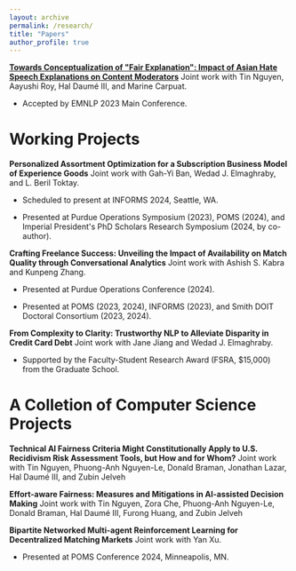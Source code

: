 ```yaml
---
layout: archive
permalink: /research/
title: "Papers"
author_profile: true
---
```


[**Towards Conceptualization of "Fair Explanation": Impact of Asian Hate Speech Explanations on Content Moderators**](https://aclanthology.org/2023.emnlp-main.602) Joint work with Tin Nguyen, Aayushi Roy, Hal Daumé III, and Marine Carpuat.

* Accepted by EMNLP 2023 Main Conference.

# Working Projects
**Personalized Assortment Optimization for a Subscription Business Model of Experience Goods** Joint work with Gah-Yi Ban, Wedad J. Elmaghraby, and L. Beril Toktay.
 * Scheduled to present at INFORMS 2024, Seattle, WA.

 * Presented at Purdue Operations Symposium (2023), POMS (2024), and Imperial President's PhD Scholars Research Symposium (2024, by co-author). 

**Crafting Freelance Success: Unveiling the Impact of Availability on Match Quality through Conversational Analytics** Joint work with Ashish S. Kabra and Kunpeng Zhang.
 * Presented at Purdue Operations Conference (2024). 

 * Presented at POMS (2023, 2024), INFORMS (2023), and Smith DOIT Doctoral Consortium (2023, 2024).

**From Complexity to Clarity: Trustworthy NLP to Alleviate Disparity in Credit Card Debt** Joint work with Jane Jiang and Wedad J. Elmaghraby.
 * Supported by the Faculty-Student Research Award (FSRA, $15,000) from the Graduate School.

# A Colletion of Computer Science Projects

**Technical AI Fairness Criteria Might Constitutionally Apply to U.S. Recidivism Risk Assessment Tools, but How and for Whom?** Joint work with Tin Nguyen, Phuong-Anh Nguyen-Le, Donald Braman, Jonathan Lazar, Hal Daumé III, and Zubin Jelveh

**Effort-aware Fairness: Measures and Mitigations in AI-assisted Decision Making** Joint work with Tin Nguyen, Zora Che, Phuong-Anh Nguyen-Le, Donald Braman, Hal Daumé III, Furong Huang, and Zubin Jelveh
<!-- **Hide and Seek at the German Federal Constitutional Court: Identifying the Justice Referee with Author Topic Model** Joint work with Tin Nguyen, Andrew Mao, Jordan Boyd-Graber, and Christoph Engel. -->

**Bipartite Networked Multi-agent Reinforcement Learning for Decentralized Matching Markets** Joint work with Yan Xu.
 * Presented at POMS Conference 2024, Minneapolis, MN.



